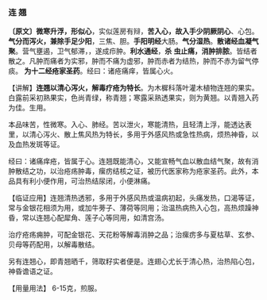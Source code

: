 ### 连 翘

**〔原文〕微寒升浮，形似心**，实似莲房有辩，**苦入心，故入手少阴厥阴心**、心包。**气分而泻火，兼除手足少阳**，三焦、胆。**手阳明经**大肠。**气分湿热**。**散诸经血凝气聚**。营气壅遏，卫气郁滞，，遂成疖肿。**利水通经**，**杀**
**虫止痛，消肿排脓**。皆结者散之。凡肿而痛者为实邪，肿而不痛为虚邪，肿而赤者为结热，肿而不赤为留气停痰。 **为十二经疮家圣药**。经曰：诸疮痛痒，皆属心火。

【讲解】**连翘以清心泻火，解毒疗疮为特长**。为木樨科落叶灌木植物连翘的果实。白露前采初熟果实，色尚青绿，称青翘；寒露采熟透果实，则为黄翘。以青翘入药为佳。生用。

本品味苦，性微寒。入心、肺经。苦以泄火，寒能清热，且轻清上浮，能透达表里，以清心泻火、散上焦风热为特长，多用于外感风热或急性热病，烦热神昏，以及血热发斑等证。

 经曰：诸痛痒疮，皆属于心。连翘既能清心，又能宣畅气血以散血结气聚，故有消肿散结之功，以治疮疡肿毒，瘰疠结核之证，被历代医家称为疮家圣药。此外，本品具有利小便作用，可治热结尿闭，小便淋痛。

【临证应用】连翘清热透邪，多用于外感风热或温病初起，头痛发热，口渴等证，常与金银花相须为用，或加牛蒡子、薄荷等同用；治温热病热入心包，高热烦躁神昏，常以连翘心配犀角、莲子心等同用，如清宫汤。

治疗疮疡痈肿，可配金银花、天花粉等解毒消肿之品；治瘰疠多与夏枯草、玄参、贝母等药配用，以解毒散结。

 另有连翘心，即青翘晒千，筛取籽实者便是。连翅心尤长于清心热，治热陷心包，神昏谵语之证。

【用量用法】 6-15克，煎服。
